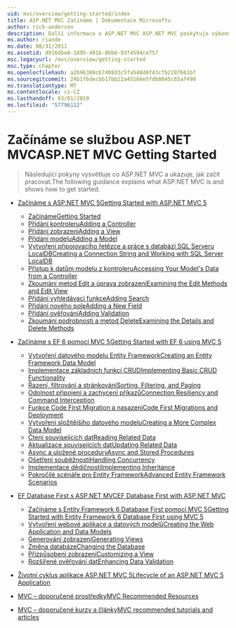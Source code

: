 ```yaml
---
uid: mvc/overview/getting-started/index
title: ASP.NET MVC Začínáme | Dokumentace Microsoftu
author: rick-anderson
description: Další informace o ASP.NET MVC ASP.NET MVC poskytuje výkonný, na základě vzorů způsob tvorby dynamických webů, která umožňuje jasně oddělit oblasti připomínky a že g...
ms.author: riande
ms.date: 08/31/2011
ms.assetid: d916dbe0-1895-491b-8bb6-93f4594ce757
msc.legacyurl: /mvc/overview/getting-started
msc.type: chapter
ms.openlocfilehash: a2b96388cb7408d3c5fa548d0f43cfb2287661bf
ms.sourcegitcommit: 24b1f6decbb17bb22a45166e5fdb0845c65af498
ms.translationtype: MT
ms.contentlocale: cs-CZ
ms.lasthandoff: 03/01/2019
ms.locfileid: "57796112"
---
```

<a name="aspnet-mvc-getting-started"></a><span data-ttu-id="b42e2-103">Začínáme se službou ASP.NET MVC</span><span class="sxs-lookup"><span data-stu-id="b42e2-103">ASP.NET MVC Getting Started</span></span>
====================
> <span data-ttu-id="b42e2-104">Následující pokyny vysvětluje co ASP.NET MVC a ukazuje, jak začít pracovat.</span><span class="sxs-lookup"><span data-stu-id="b42e2-104">The following guidance explains what ASP.NET MVC is and shows how to get started.</span></span>


- [<span data-ttu-id="b42e2-105">Začínáme s ASP.NET MVC 5</span><span class="sxs-lookup"><span data-stu-id="b42e2-105">Getting Started with ASP.NET MVC 5</span></span>](introduction/index.md)

    - [<span data-ttu-id="b42e2-106">Začínáme</span><span class="sxs-lookup"><span data-stu-id="b42e2-106">Getting Started</span></span>](introduction/getting-started.md)
    - [<span data-ttu-id="b42e2-107">Přidání kontroleru</span><span class="sxs-lookup"><span data-stu-id="b42e2-107">Adding a Controller</span></span>](introduction/adding-a-controller.md)
    - [<span data-ttu-id="b42e2-108">Přidání zobrazení</span><span class="sxs-lookup"><span data-stu-id="b42e2-108">Adding a View</span></span>](introduction/adding-a-view.md)
    - [<span data-ttu-id="b42e2-109">Přidání modelu</span><span class="sxs-lookup"><span data-stu-id="b42e2-109">Adding a Model</span></span>](introduction/adding-a-model.md)
    - [<span data-ttu-id="b42e2-110">Vytvoření připojovacího řetězce a práce s databází SQL Serveru LocalDB</span><span class="sxs-lookup"><span data-stu-id="b42e2-110">Creating a Connection String and Working with SQL Server LocalDB</span></span>](introduction/creating-a-connection-string.md)
    - [<span data-ttu-id="b42e2-111">Přístup k datům modelu z kontroleru</span><span class="sxs-lookup"><span data-stu-id="b42e2-111">Accessing Your Model's Data from a Controller</span></span>](introduction/accessing-your-models-data-from-a-controller.md)
    - [<span data-ttu-id="b42e2-112">Zkoumání metod Edit a úprava zobrazení</span><span class="sxs-lookup"><span data-stu-id="b42e2-112">Examining the Edit Methods and Edit View</span></span>](introduction/examining-the-edit-methods-and-edit-view.md)
    - [<span data-ttu-id="b42e2-113">Přidání vyhledávací funkce</span><span class="sxs-lookup"><span data-stu-id="b42e2-113">Adding Search</span></span>](introduction/adding-search.md)
    - [<span data-ttu-id="b42e2-114">Přidání nového pole</span><span class="sxs-lookup"><span data-stu-id="b42e2-114">Adding a New Field</span></span>](introduction/adding-a-new-field.md)
    - [<span data-ttu-id="b42e2-115">Přidání ověřování</span><span class="sxs-lookup"><span data-stu-id="b42e2-115">Adding Validation</span></span>](introduction/adding-validation.md)
    - [<span data-ttu-id="b42e2-116">Zkoumání podrobností a metod Delete</span><span class="sxs-lookup"><span data-stu-id="b42e2-116">Examining the Details and Delete Methods</span></span>](introduction/examining-the-details-and-delete-methods.md)
- [<span data-ttu-id="b42e2-117">Začínáme s EF 6 pomocí MVC 5</span><span class="sxs-lookup"><span data-stu-id="b42e2-117">Getting Started with EF 6 using MVC 5</span></span>](getting-started-with-ef-using-mvc/index.md)

    - [<span data-ttu-id="b42e2-118">Vytvoření datového modelu Entity Framework</span><span class="sxs-lookup"><span data-stu-id="b42e2-118">Creating an Entity Framework Data Model</span></span>](getting-started-with-ef-using-mvc/creating-an-entity-framework-data-model-for-an-asp-net-mvc-application.md)
    - [<span data-ttu-id="b42e2-119">Implementace základních funkcí CRUD</span><span class="sxs-lookup"><span data-stu-id="b42e2-119">Implementing Basic CRUD Functionality</span></span>](getting-started-with-ef-using-mvc/implementing-basic-crud-functionality-with-the-entity-framework-in-asp-net-mvc-application.md)
    - [<span data-ttu-id="b42e2-120">Řazení, filtrování a stránkování</span><span class="sxs-lookup"><span data-stu-id="b42e2-120">Sorting, Filtering, and Paging</span></span>](getting-started-with-ef-using-mvc/sorting-filtering-and-paging-with-the-entity-framework-in-an-asp-net-mvc-application.md)
    - [<span data-ttu-id="b42e2-121">Odolnost připojení a zachycení příkazů</span><span class="sxs-lookup"><span data-stu-id="b42e2-121">Connection Resiliency and Command Interception</span></span>](getting-started-with-ef-using-mvc/connection-resiliency-and-command-interception-with-the-entity-framework-in-an-asp-net-mvc-application.md)
    - [<span data-ttu-id="b42e2-122">Funkce Code First Migration a nasazení</span><span class="sxs-lookup"><span data-stu-id="b42e2-122">Code First Migrations and Deployment</span></span>](getting-started-with-ef-using-mvc/migrations-and-deployment-with-the-entity-framework-in-an-asp-net-mvc-application.md)
    - [<span data-ttu-id="b42e2-123">Vytvoření složitějšího datového modelu</span><span class="sxs-lookup"><span data-stu-id="b42e2-123">Creating a More Complex Data Model</span></span>](getting-started-with-ef-using-mvc/creating-a-more-complex-data-model-for-an-asp-net-mvc-application.md)
    - [<span data-ttu-id="b42e2-124">Čtení souvisejících dat</span><span class="sxs-lookup"><span data-stu-id="b42e2-124">Reading Related Data</span></span>](getting-started-with-ef-using-mvc/reading-related-data-with-the-entity-framework-in-an-asp-net-mvc-application.md)
    - [<span data-ttu-id="b42e2-125">Aktualizace souvisejících dat</span><span class="sxs-lookup"><span data-stu-id="b42e2-125">Updating Related Data</span></span>](getting-started-with-ef-using-mvc/updating-related-data-with-the-entity-framework-in-an-asp-net-mvc-application.md)
    - [<span data-ttu-id="b42e2-126">Async a uložené procedury</span><span class="sxs-lookup"><span data-stu-id="b42e2-126">Async and Stored Procedures</span></span>](getting-started-with-ef-using-mvc/async-and-stored-procedures-with-the-entity-framework-in-an-asp-net-mvc-application.md)
    - [<span data-ttu-id="b42e2-127">Ošetření souběžnosti</span><span class="sxs-lookup"><span data-stu-id="b42e2-127">Handling Concurrency</span></span>](getting-started-with-ef-using-mvc/handling-concurrency-with-the-entity-framework-in-an-asp-net-mvc-application.md)
    - [<span data-ttu-id="b42e2-128">Implementace dědičnosti</span><span class="sxs-lookup"><span data-stu-id="b42e2-128">Implementing Inheritance</span></span>](getting-started-with-ef-using-mvc/implementing-inheritance-with-the-entity-framework-in-an-asp-net-mvc-application.md)
    - [<span data-ttu-id="b42e2-129">Pokročilé scénáře pro Entity Framework</span><span class="sxs-lookup"><span data-stu-id="b42e2-129">Advanced Entity Framework Scenarios</span></span>](getting-started-with-ef-using-mvc/advanced-entity-framework-scenarios-for-an-mvc-web-application.md)
- [<span data-ttu-id="b42e2-130">EF Database First s ASP.NET MVC</span><span class="sxs-lookup"><span data-stu-id="b42e2-130">EF Database First with ASP.NET MVC</span></span>](database-first-development/index.md)

    - [<span data-ttu-id="b42e2-131">Začínáme s Entity Framework 6 Database First pomocí MVC 5</span><span class="sxs-lookup"><span data-stu-id="b42e2-131">Getting Started with Entity Framework 6 Database First using MVC 5</span></span>](database-first-development/setting-up-database.md)
    - [<span data-ttu-id="b42e2-132">Vytvoření webové aplikace a datových modelů</span><span class="sxs-lookup"><span data-stu-id="b42e2-132">Creating the Web Application and Data Models</span></span>](database-first-development/creating-the-web-application.md)
    - [<span data-ttu-id="b42e2-133">Generování zobrazení</span><span class="sxs-lookup"><span data-stu-id="b42e2-133">Generating Views</span></span>](database-first-development/generating-views.md)
    - [<span data-ttu-id="b42e2-134">Změna databáze</span><span class="sxs-lookup"><span data-stu-id="b42e2-134">Changing the Database</span></span>](database-first-development/changing-the-database.md)
    - [<span data-ttu-id="b42e2-135">Přizpůsobení zobrazení</span><span class="sxs-lookup"><span data-stu-id="b42e2-135">Customizing a View</span></span>](database-first-development/customizing-a-view.md)
    - [<span data-ttu-id="b42e2-136">Rozšířené ověřování dat</span><span class="sxs-lookup"><span data-stu-id="b42e2-136">Enhancing Data Validation</span></span>](database-first-development/enhancing-data-validation.md)
- [<span data-ttu-id="b42e2-137">Životní cyklus aplikace ASP.NET MVC 5</span><span class="sxs-lookup"><span data-stu-id="b42e2-137">Lifecycle of an ASP.NET MVC 5 Application</span></span>](lifecycle-of-an-aspnet-mvc-5-application.md)
- [<span data-ttu-id="b42e2-138">MVC – doporučené prostředky</span><span class="sxs-lookup"><span data-stu-id="b42e2-138">MVC Recommended Resources</span></span>](recommended-resources-for-mvc.md)
- [<span data-ttu-id="b42e2-139">MVC – doporučené kurzy a články</span><span class="sxs-lookup"><span data-stu-id="b42e2-139">MVC recommended tutorials and articles</span></span>](mvc-learning-sequence.md)

